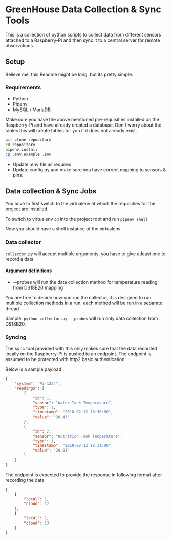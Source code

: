 # GreenHouse Data Collection & Sync Tools

This is a collection of python scripts to collect data from different sensors attached to a Raspberry-Pi and then sync it to a central server for remote observations.

## Setup
Believe me, this Readme might be long, but its pretty simple.

### Requirements
- Python
- Pipenv
- MySQL / MariaDB

Make sure you have the above mentioned pre-requisities installed on the Raspberry-Pi and have already created a database. Don't worry about the tables this will create tables for you if it does not already exist.

```sh
git clone repository
cd repository
pipenv install
cp .env.example .env
```

- Update .env file as required
- Update config.py and make sure you have correct mapping to sensors & pins.

## Data collection & Sync Jobs
You have to first switch to the virtualenv at which the requisities for the project are installed.

To switch to virtualenv `cd` into the project root and run `pipenv shell`

Now you should have a shell instance of the virtualenv 

### Data collector
`collector.py` will accept multiple arguments, you have to give atleast one to record a data

#### Argument definitions
- --probes will run the data collection method for temperature reading from DS18B20 mapping

You are free to decide how you run the collector, it is designed to run multiple collection methods in a run, each method will be run in a separate thread

Sample: `python collector.py --probes` will run only data collection from DS18B20.

### Syncing
The sync tool provided with this only makes sure that the data recorded locally on the Raspberry-Pi is pushed to an endpoint. The endpoint is assumed to be protected with http2 basic authentication. 

Below is a sample payload

```json
{
    "system": "Pi-1234",
    "readings": [
        {
            "id": 1,
            "sensor": "Water Tank Temperature",
            "type": 1,
            "timestamp": "2018-02-12 18:30:00",
            "value": "28.43"
        },
        {
            "id": 2,
            "sensor": "Nutrition Tank Temperature",
            "type": 1,
            "timestamp": "2018-02-12 18:31:00",
            "value": "29.01"
        }
    ]
}
```

The endpoint is expected to provide the response in following format after recording the data

```json
{
    [
        "local": 1,
        "cloud": 12
    ],
    [
        "local": 2,
        "cloud": 13
    ]
}
```